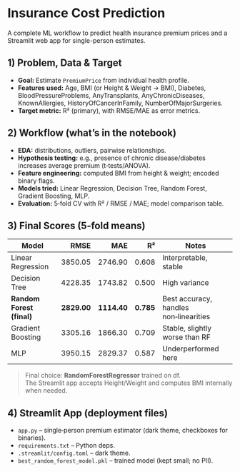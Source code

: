 # Insurance Cost Prediction

A complete ML workflow to predict health insurance premium prices and a Streamlit web app for single-person estimates.

## 1) Problem, Data & Target
- **Goal:** Estimate `PremiumPrice` from individual health profile.
- **Features used:** Age, BMI (or Height & Weight → BMI), Diabetes, BloodPressureProblems, AnyTransplants, AnyChronicDiseases, KnownAllergies, HistoryOfCancerInFamily, NumberOfMajorSurgeries.
- **Target metric:** R² (primary), with RMSE/MAE as error metrics.

## 2) Workflow (what’s in the notebook)
- **EDA:** distributions, outliers, pairwise relationships.
- **Hypothesis testing:** e.g., presence of chronic disease/diabetes increases average premium (t‑tests/ANOVA).
- **Feature engineering:** computed BMI from height & weight; encoded binary flags.
- **Models tried:** Linear Regression, Decision Tree, Random Forest, Gradient Boosting, MLP.
- **Evaluation:** 5‑fold CV with R² / RMSE / MAE; model comparison table.

## 3) Final Scores (5‑fold means)
| Model | RMSE | MAE | R² | Notes |
|---|---:|---:|---:|---|
| Linear Regression | 3850.05 | 2746.90 | 0.608 | Interpretable, stable |
| Decision Tree | 4228.35 | 1743.82 | 0.500 | High variance |
| **Random Forest (final)** | **2829.00** | **1114.40** | **0.785** | Best accuracy, handles non‑linearities |
| Gradient Boosting | 3305.16 | 1866.30 | 0.709 | Stable, slightly worse than RF |
| MLP | 3950.15 | 2829.37 | 0.587 | Underperformed here |

> Final choice: **RandomForestRegressor** trained on df.  
> The Streamlit app accepts Height/Weight and computes BMI internally when needed.

## 4) Streamlit App (deployment files)
- `app.py` – single‑person premium estimator (dark theme, checkboxes for binaries).
- `requirements.txt` – Python deps.
- `.streamlit/config.toml` – dark theme.
- `best_random_forest_model.pkl` – trained model (kept small; no PII).
